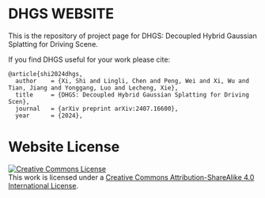 # DHGS WEBSITE

This is the repository of project page for DHGS: Decoupled Hybrid Gaussian Splatting for Driving Scene.

If you find DHGS useful for your work please cite:
```
@article{shi2024dhgs,
  author    = {Xi, Shi and Lingli, Chen and Peng, Wei and Xi, Wu and Tian, Jiang and Yonggang, Luo and Lecheng, Xie},
  title     = {DHGS: Decoupled Hybrid Gaussian Splatting for Driving Scen},
  journal   = {arXiv preprint arXiv:2407.16600},
  year      = {2024},
```

# Website License
<a rel="license" href="http://creativecommons.org/licenses/by-sa/4.0/"><img alt="Creative Commons License" style="border-width:0" src="https://i.creativecommons.org/l/by-sa/4.0/88x31.png" /></a><br />This work is licensed under a <a rel="license" href="http://creativecommons.org/licenses/by-sa/4.0/">Creative Commons Attribution-ShareAlike 4.0 International License</a>.
